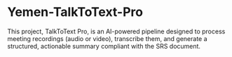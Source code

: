 # Yemen-TalkToText-Pro
This project, TalkToText Pro, is an AI-powered pipeline designed to process meeting recordings (audio or video), transcribe them, and generate a structured, actionable summary compliant with the SRS document.
